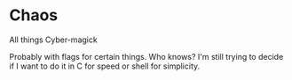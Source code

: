 # Chaos
All things Cyber-magick

Probably with flags for certain things.  Who knows?  I'm still trying to decide if I want to do it in C for speed or shell for simplicity.